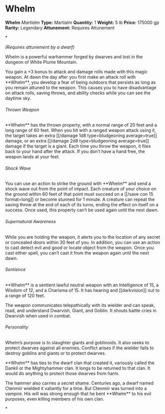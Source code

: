 # Whelm

**Whelm**
_Martialm_
**Type:** Martialm
**Quantity:** 1
**Weight:** 5 lb
**Price:** 175000 gp
**Rarity:** Legendary
**Attunement:** Requires Attunement

*<div class="item-attunement"><i>(Requires attunement by a dwarf)</i><p class="Core-Styles_Core-Body"><span class="Serif-Character-Style_Italic-Serif">Whelm</span> is a powerful warhammer forged by dwarves and lost in the dungeon of White Plume<span class="No-Break"> Mountain.</span></p>
<p class="Core-Styles_Core-Body">You gain a +3 bonus to attack and damage rolls made with this magic weapon. At dawn the day after you first make an attack roll with **<span class="Serif-Character-Style_Italic-Serif">Whelm</span>**, you develop a fear of being outdoors that persists as long as you remain attuned to the weapon. This causes you to have disadvantage on attack rolls, saving throws, and ability checks while you can see the da<span class="No-Break">ytime sky.</span></p>
<h6 class="Core-Styles_Core-Body"><span class="Serif-Character-Style_Inline-Subhead-Serif">Thrown Weapon</span></h6>
<p class="Core-Styles_Core-Body">**<span class="Serif-Character-Style_Italic-Serif">Whelm</span>** has the thrown property, with a normal range of 20 feet and a long range of 60 feet. When you hit with a ranged weapon attack using it, the target takes an extra  [[/damage 1d8 type=bludgeoning average=true]] damage, or an extra  [[/damage 2d8 type=bludgeoning average=true]] damage if the target is a giant. Each time you throw the weapon, it flies back to your hand after the attack. If you don’t have a hand free, the weapon lands at <span class="No-Break">your feet.</span></p>
<h6 class="Core-Styles_Core-Body"><span class="Serif-Character-Style_Inline-Subhead-Serif">Shock Wave</span></h6>
<p class="Core-Styles_Core-Body">You can use an action to strike the ground with **<span class="Serif-Character-Style_Italic-Serif">Whelm</span>** and send a shock wave out from the point of impact. Each creature of your choice on the ground within 60 feet of that point must succeed on a [[/save con 15 format=long]] or become stunned for 1 minute. A creature can repeat the saving throw at the end of each of its turns, ending the effect on itself on a success. Once used, this property can’t be used again until the <span class="No-Break">next dawn.</span></p>
<h6 class="Core-Styles_Core-Body"><span class="Serif-Character-Style_Inline-Subhead-Serif">Supernatural Awareness</span></h6>
<p class="Core-Styles_Core-Body">While you are holding the weapon, it alerts you to the location of any secret or concealed doors within 30 feet of you. In addition, you can use an action to cast <span class="Serif-Character-Style_Italic-Serif">detect evil and good </span>or<span class="Serif-Character-Style_Italic-Serif"> locate object</span> from the weapon. Once you cast either spell, you can’t cast it from the weapon again until the <span class="No-Break">next dawn.</span></p>
<h6 class="Core-Styles_Core-Body"><span class="Serif-Character-Style_Inline-Subhead-Serif">Sentience</span></h6>
<p class="Core-Styles_Core-Body">**<span class="Serif-Character-Style_Italic-Serif">Whelm</span>** is a sentient lawful neutral weapon with an Intelligence of 15, a Wisdom of 12, and a Charisma of 15. It has hearing and [[darkvision]] out to a range of<span class="No-Break"> 120 feet.</span></p>
<p class="Core-Styles_Core-Body">The weapon communicates telepathically with its wielder and can speak, read, and understand Dwarvish, Giant, and Goblin. It shouts battle cries in Dwarvish when used <span class="No-Break">in combat.</span></p>
<h6 class="Core-Styles_Core-Body"><span class="Serif-Character-Style_Inline-Subhead-Serif">Personality</span></h6>
<p class="Core-Styles_Core-Body"><span class="Serif-Character-Style_Italic-Serif">Whelm</span>’s purpose is to slaughter giants and goblinoids. It also seeks to protect dwarves against all enemies. Conflict arises if the wielder fails to destroy goblins and giants or to protec<span class="No-Break">t dwarves.</span></p>
<p class="Core-Styles_Core-Body">**<span class="Serif-Character-Style_Italic-Serif">Whelm</span>** has ties to the dwarf clan that created it, variously called the Dankil or the Mightyhammer clan. It longs to be returned to that clan. It would do anything to protect those dwarves <span class="No-Break">from harm.</span></p>
<p class="Core-Styles_Core-Body">The hammer also carries a secret shame. Centuries ago, a dwarf named Ctenmiir wielded it valiantly for a time. But Ctenmiir was turned into a vampire. His will was strong enough that he bent **<span class="Serif-Character-Style_Italic-Serif">Whelm</span>** to his evil purposes, even killing members of his<span class="No-Break"> own clan.</span></p>*